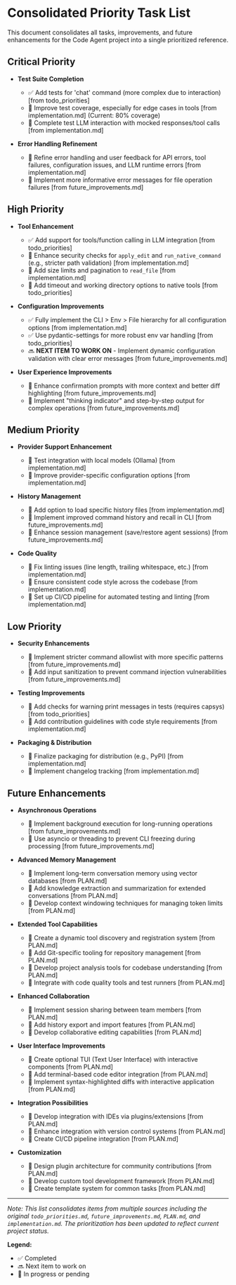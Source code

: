 # Consolidated Priority Task List

This document consolidates all tasks, improvements, and future enhancements for the Code Agent project into a single prioritized reference.

## Critical Priority

- **Test Suite Completion**
  - ✅ Add tests for 'chat' command (more complex due to interaction) [from todo_priorities]
  - 🔄 Improve test coverage, especially for edge cases in tools [from implementation.md] (Current: 80% coverage)
  - 🔄 Complete test LLM interaction with mocked responses/tool calls [from implementation.md]

- **Error Handling Refinement**
  - 🔄 Refine error handling and user feedback for API errors, tool failures, configuration issues, and LLM runtime errors [from implementation.md]
  - 🔄 Implement more informative error messages for file operation failures [from future_improvements.md]

## High Priority

- **Tool Enhancement**
  - ✅ Add support for tools/function calling in LLM integration [from todo_priorities]
  - 🔄 Enhance security checks for `apply_edit` and `run_native_command` (e.g., stricter path validation) [from implementation.md]
  - 🔄 Add size limits and pagination to `read_file` [from implementation.md]
  - 🔄 Add timeout and working directory options to native tools [from todo_priorities]

- **Configuration Improvements**
  - ✅ Fully implement the CLI > Env > File hierarchy for all configuration options [from implementation.md]
  - ✅ Use pydantic-settings for more robust env var handling [from todo_priorities]
  - 🔜 **NEXT ITEM TO WORK ON** - Implement dynamic configuration validation with clear error messages [from future_improvements.md]

- **User Experience Improvements**
  - 🔄 Enhance confirmation prompts with more context and better diff highlighting [from future_improvements.md]
  - 🔄 Implement "thinking indicator" and step-by-step output for complex operations [from future_improvements.md]

## Medium Priority

- **Provider Support Enhancement**
  - 🔄 Test integration with local models (Ollama) [from implementation.md]
  - 🔄 Improve provider-specific configuration options [from implementation.md]

- **History Management**
  - 🔄 Add option to load specific history files [from implementation.md]
  - 🔄 Implement improved command history and recall in CLI [from future_improvements.md]
  - 🔄 Enhance session management (save/restore agent sessions) [from future_improvements.md]

- **Code Quality**
  - 🔄 Fix linting issues (line length, trailing whitespace, etc.) [from implementation.md]
  - 🔄 Ensure consistent code style across the codebase [from implementation.md]
  - 🔄 Set up CI/CD pipeline for automated testing and linting [from implementation.md]

## Low Priority

- **Security Enhancements**
  - 🔄 Implement stricter command allowlist with more specific patterns [from future_improvements.md]
  - 🔄 Add input sanitization to prevent command injection vulnerabilities [from future_improvements.md]

- **Testing Improvements**
  - 🔄 Add checks for warning print messages in tests (requires capsys) [from todo_priorities]
  - 🔄 Add contribution guidelines with code style requirements [from implementation.md]

- **Packaging & Distribution**
  - 🔄 Finalize packaging for distribution (e.g., PyPI) [from implementation.md]
  - 🔄 Implement changelog tracking [from implementation.md]

## Future Enhancements

- **Asynchronous Operations**
  - 🔄 Implement background execution for long-running operations [from future_improvements.md]
  - 🔄 Use asyncio or threading to prevent CLI freezing during processing [from future_improvements.md]

- **Advanced Memory Management**
  - 🔄 Implement long-term conversation memory using vector databases [from PLAN.md]
  - 🔄 Add knowledge extraction and summarization for extended conversations [from PLAN.md]
  - 🔄 Develop context windowing techniques for managing token limits [from PLAN.md]

- **Extended Tool Capabilities**
  - 🔄 Create a dynamic tool discovery and registration system [from PLAN.md]
  - 🔄 Add Git-specific tooling for repository management [from PLAN.md]
  - 🔄 Develop project analysis tools for codebase understanding [from PLAN.md]
  - 🔄 Integrate with code quality tools and test runners [from PLAN.md]

- **Enhanced Collaboration**
  - 🔄 Implement session sharing between team members [from PLAN.md]
  - 🔄 Add history export and import features [from PLAN.md]
  - 🔄 Develop collaborative editing capabilities [from PLAN.md]

- **User Interface Improvements**
  - 🔄 Create optional TUI (Text User Interface) with interactive components [from PLAN.md]
  - 🔄 Add terminal-based code editor integration [from PLAN.md]
  - 🔄 Implement syntax-highlighted diffs with interactive application [from PLAN.md]

- **Integration Possibilities**
  - 🔄 Develop integration with IDEs via plugins/extensions [from PLAN.md]
  - 🔄 Enhance integration with version control systems [from PLAN.md]
  - 🔄 Create CI/CD pipeline integration [from PLAN.md]

- **Customization**
  - 🔄 Design plugin architecture for community contributions [from PLAN.md]
  - 🔄 Develop custom tool development framework [from PLAN.md]
  - 🔄 Create template system for common tasks [from PLAN.md]

---

*Note: This list consolidates items from multiple sources including the original `todo_priorities.md`, `future_improvements.md`, `PLAN.md`, and `implementation.md`. The prioritization has been updated to reflect current project status.*

**Legend:**
- ✅ Completed
- 🔜 Next item to work on
- 🔄 In progress or pending
